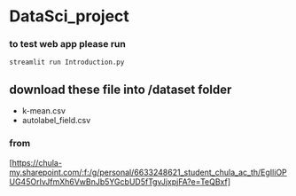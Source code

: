 # DataSci_project
### to test web app please run

```streamlit run Introduction.py```

## download these file into /dataset folder
- k-mean.csv
- autolabel_field.csv
### from
[https://chula-my.sharepoint.com/:f:/g/personal/6633248621_student_chula_ac_th/EgIliOPUG45OrIvJfmXh6VwBnJb5YGcbUD5fTgvJjxpjFA?e=TeQBxf]


